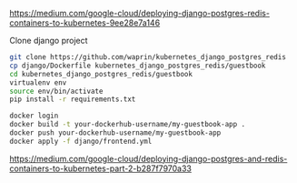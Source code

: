 https://medium.com/google-cloud/deploying-django-postgres-redis-containers-to-kubernetes-9ee28e7a146

Clone django project
```bash
git clone https://github.com/waprin/kubernetes_django_postgres_redis
cp django/Dockerfile kubernetes_django_postgres_redis/guestbook
cd kubernetes_django_postgres_redis/guestbook
virtualenv env
source env/bin/activate
pip install -r requirements.txt
```


```bash
docker login
docker build -t your-dockerhub-username/my-guestbook-app .
docker push your-dockerhub-username/my-guestbook-app
docker apply -f django/frontend.yml
```

https://medium.com/google-cloud/deploying-django-postgres-and-redis-containers-to-kubernetes-part-2-b287f7970a33
